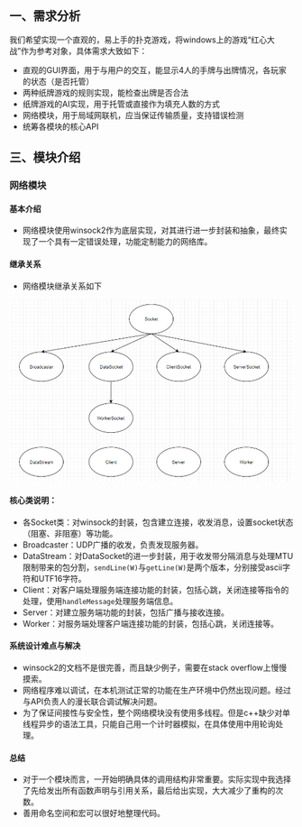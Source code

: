 ## 一、需求分析

我们希望实现一个直观的，易上手的扑克游戏，将windows上的游戏“红心大战”作为参考对象，具体需求大致如下：

- 直观的GUI界面，用于与用户的交互，能显示4人的手牌与出牌情况，各玩家的状态（是否托管）
- 两种纸牌游戏的规则实现，能检查出牌是否合法
- 纸牌游戏的AI实现，用于托管或直接作为填充人数的方式
- 网络模块，用于局域网联机，应当保证传输质量，支持错误检测
- 统筹各模块的核心API

## 三、模块介绍

### 网络模块

#### 基本介绍

- 网络模块使用winsock2作为底层实现，对其进行进一步封装和抽象，最终实现了一个具有一定错误处理，功能定制能力的网络库。

#### 继承关系

- 网络模块继承关系如下

![image-20200703092924762](.\img\image-20200703092924762.png)

#### 核心类说明：

- 各Socket类：对winsock的封装，包含建立连接，收发消息，设置socket状态（阻塞、非阻塞）等功能。
- Broadcaster：UDP广播的收发，负责发现服务器。
- DataStream：对DataSocket的进一步封装，用于收发带分隔消息与处理MTU限制带来的包分割，`sendLine(W)`与`getLine(W)`是两个版本，分别接受ascii字符和UTF16字符。
- Client：对客户端处理服务端连接功能的封装，包括心跳，关闭连接等指令的处理，使用`handleMessage`处理服务端信息。
- Server：对建立服务端功能的封装，包括广播与接收连接。
- Worker：对服务端处理客户端连接功能的封装，包括心跳，关闭连接等。

#### 系统设计难点与解决

- winsock2的文档不是很完善，而且缺少例子，需要在stack overflow上慢慢摸索。
- 网络程序难以调试，在本机测试正常的功能在生产环境中仍然出现问题。经过与API负责人的漫长联合调试解决问题。
- 为了保证间接性与安全性，整个网络模块没有使用多线程。但是c++缺少对单线程异步的语法工具，只能自己用一个计时器模拟，在具体使用中用轮询处理。

#### 总结

- 对于一个模块而言，一开始明确具体的调用结构非常重要。实际实现中我选择了先给发出所有函数声明与引用关系，最后给出实现，大大减少了重构的次数。
- 善用命名空间和宏可以很好地整理代码。

